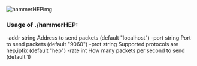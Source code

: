 ![hammerHEPimg](https://user-images.githubusercontent.com/20154956/27484126-5eba9f42-5828-11e7-9ac5-ceda711253df.png)


### Usage of ./hammerHEP:
  -addr string
        Address to send packets (default "localhost")
  -port string
        Port to send packets (default "9060")
  -prot string
        Supported protocols are hep,ipfix (default "hep")
  -rate int
        How many packets per second to send (default 1)

